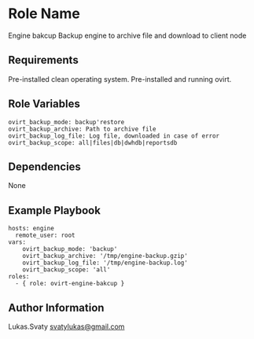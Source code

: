Role Name
=========

Engine bakcup
Backup engine to archive file and download to client node

Requirements
------------

Pre-installed clean operating system.
Pre-installed and running ovirt.


Role Variables
--------------

    ovirt_backup_mode: backup'restore
    ovirt_backup_archive: Path to archive file
    ovirt_backup_log_file: Log file, downloaded in case of error
    ovirt_backup_scope: all|files|db|dwhdb|reportsdb
    
Dependencies
------------

None

Example Playbook
----------------

    hosts: engine
      remote_user: root
    vars:
        ovirt_backup_mode: 'backup'
        ovirt_backup_archive: '/tmp/engine-backup.gzip'
        ovirt_backup_log_file: '/tmp/engine-backup.log'
        ovirt_backup_scope: 'all'
    roles:
      - { role: ovirt-engine-bakcup }

Author Information
------------------

Lukas.Svaty
svatylukas@gmail.com
